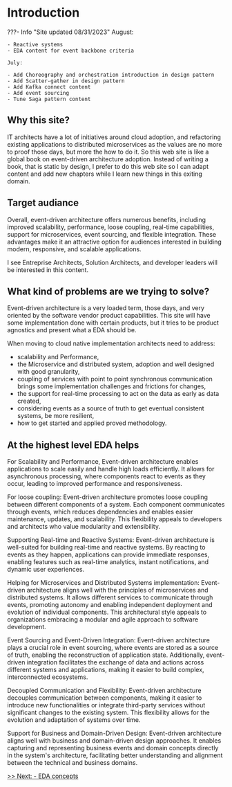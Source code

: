# Introduction

???- Info "Site updated 08/31/2023"
    August:
    
    - Reactive systems
    - EDA content for event backbone criteria

    July: 
    
    - Add Choreography and orchestration introduction in design pattern
    - Add Scatter-gather in design pattern
    - Add Kafka connect content
    - Add event sourcing 
    - Tune Saga pattern content

## Why this site?

IT architects have a lot of initiatives around cloud adoption, and refactoring existing applications to distributed microservices as the values are no more to proof those days, but more the how to do it. So this web site is like a global book on event-driven architecture adoption. Instead of writing a book, that is static by design, I prefer to do this web site so I can adapt content and add new chapters while I learn new things in this exiting domain.

## Target audiance

Overall, event-driven architecture offers numerous benefits, including improved scalability, performance, loose coupling, real-time capabilities, support for microservices, event sourcing, and flexible integration. These advantages make it an attractive option for audiences interested in building modern, responsive, and scalable applications.

I see Entreprise Architects, Solution Architects, and developer leaders will be interested in this content.

## What kind of problems are we trying to solve?

Event-driven architecture is a very loaded term, those days, and very oriented by the software vendor product capabilities. This site will have some implementation done with certain products, but it tries to be product agnostics and present what a EDA should be.

When moving to cloud native implementation architects need to address:

* scalability and Performance,
* the Microservice and distributed system, adoption and well designed with good granularity,
* coupling of services with point to point synchronous communication brings some implementation challenges and frictions for changes,
* the support for real-time processing to act on the data as early as data created, 
* considering events as a source of truth to get eventual consistent systems, be more resilient, 
* how to get started and applied proved methodology.

## At the highest level EDA helps

For Scalability and Performance, Event-driven architecture enables applications to scale easily and handle high loads efficiently. It allows for asynchronous processing, where components react to events as they occur, leading to improved performance and responsiveness.

For loose coupling: Event-driven architecture promotes loose coupling between different components of a system. Each component communicates through events, which reduces dependencies and enables easier maintenance, updates, and scalability. This flexibility appeals to developers and architects who value modularity and extensibility.

Supporting Real-time and Reactive Systems: Event-driven architecture is well-suited for building real-time and reactive systems. By reacting to events as they happen, applications can provide immediate responses, enabling features such as real-time analytics, instant notifications, and dynamic user experiences.

Helping for Microservices and Distributed Systems implementation: Event-driven architecture aligns well with the principles of microservices and distributed systems. It allows different services to communicate through events, promoting autonomy and enabling independent deployment and evolution of individual components. This architectural style appeals to organizations embracing a modular and agile approach to software development.

Event Sourcing and Event-Driven Integration: Event-driven architecture plays a crucial role in event sourcing, where events are stored as a source of truth, enabling the reconstruction of application state. Additionally, event-driven integration facilitates the exchange of data and actions across different systems and applications, making it easier to build complex, interconnected ecosystems.

Decoupled Communication and Flexibility: Event-driven architecture decouples communication between components, making it easier to introduce new functionalities or integrate third-party services without significant changes to the existing system. This flexibility allows for the evolution and adaptation of systems over time.

Support for Business and Domain-Driven Design: Event-driven architecture aligns well with business and domain-driven design approaches. It enables capturing and representing business events and domain concepts directly in the system's architecture, facilitating better understanding and alignment between the technical and business domains.

[>> Next: - EDA concepts](./eda.md)